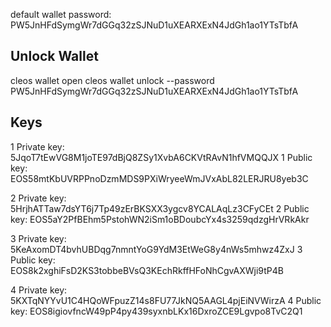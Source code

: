 default wallet password: PW5JnHFdSymgWr7dGGq32zSJNuD1uXEARXExN4JdGh1ao1YTsTbfA

Unlock Wallet
--------------------
cleos wallet open
cleos wallet unlock --password PW5JnHFdSymgWr7dGGq32zSJNuD1uXEARXExN4JdGh1ao1YTsTbfA

Keys
--------------------
1 Private key: 5JqoT7tEwVG8M1joTE97dBjQ8ZSy1XvbA6CKVtRAvN1hfVMQQJX
1 Public key: EOS58mtKbUVRPPnoDzmMDS9PXiWryeeWmJVxAbL82LERJRU8yeb3C

2 Private key: 5HrjhATTaw7dsYT6j7Tp49zErBKSXX3ygcv8YCALAqLz3CFyCEt
2 Public key: EOS5aY2PfBEhm5PstohWN2iSm1oBDoubcYx4s3259qdzgHrVRkAkr

3 Private key: 5KeAxomDT4bvhUBDqg7nmntYoG9YdM3EtWeG8y4nWs5mhwz4ZxJ
3 Public key: EOS8k2xghiFsD2KS3tobbeBVsQ3KEchRkffHFoNhCgvAXWji9tP4B

4 Private key: 5KXTqNYYvU1C4HQoWFpuzZ14s8FU77JkNQ5AAGL4pjEiNVWirzA
4 Public key: EOS8igiovfncW49pP4py439syxnbLKx16DxroZCE9Lgvpo8TvC2Q1